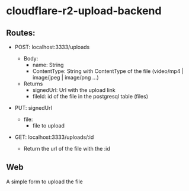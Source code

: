 # cloudflare-r2-upload-backend

## Routes:
- POST: localhost:3333/uploads
  - Body:
    - name: String
	- ContentType: String with ContentType of the file (video/mp4 | image/jpeg | image/png ...)
  - Returns
    - signedUrl: Url with the upload link
	- fileId: id of the file in the postgresql table (files)

- PUT: signedUrl
  - file:
    - file to upload

- GET: localhost:3333/uploads/:id
  - Return the url of the file with the :id



## Web
A simple form to upload the file